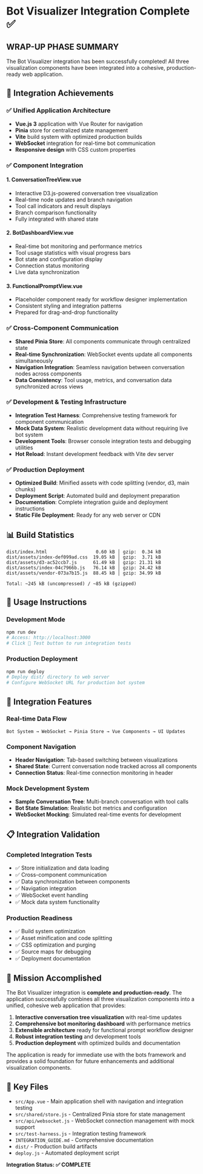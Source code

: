 # Bot Visualizer Integration Complete ✅

## WRAP-UP PHASE SUMMARY

The Bot Visualizer integration has been successfully completed! All three visualization components have been integrated into a cohesive, production-ready web application.

## 🎯 Integration Achievements

### ✅ **Unified Application Architecture**
- **Vue.js 3** application with Vue Router for navigation
- **Pinia** store for centralized state management
- **Vite** build system with optimized production builds
- **WebSocket** integration for real-time bot communication
- **Responsive design** with CSS custom properties

### ✅ **Component Integration**

#### 1. **ConversationTreeView.vue**
- Interactive D3.js-powered conversation tree visualization
- Real-time node updates and branch navigation
- Tool call indicators and result displays
- Branch comparison functionality
- Fully integrated with shared state

#### 2. **BotDashboardView.vue**
- Real-time bot monitoring and performance metrics
- Tool usage statistics with visual progress bars
- Bot state and configuration display
- Connection status monitoring
- Live data synchronization

#### 3. **FunctionalPromptView.vue**
- Placeholder component ready for workflow designer implementation
- Consistent styling and integration patterns
- Prepared for drag-and-drop functionality

### ✅ **Cross-Component Communication**
- **Shared Pinia Store**: All components communicate through centralized state
- **Real-time Synchronization**: WebSocket events update all components simultaneously
- **Navigation Integration**: Seamless navigation between conversation nodes across components
- **Data Consistency**: Tool usage, metrics, and conversation data synchronized across views

### ✅ **Development & Testing Infrastructure**
- **Integration Test Harness**: Comprehensive testing framework for component communication
- **Mock Data System**: Realistic development data without requiring live bot system
- **Development Tools**: Browser console integration tests and debugging utilities
- **Hot Reload**: Instant development feedback with Vite dev server

### ✅ **Production Deployment**
- **Optimized Build**: Minified assets with code splitting (vendor, d3, main chunks)
- **Deployment Script**: Automated build and deployment preparation
- **Documentation**: Complete integration guide and deployment instructions
- **Static File Deployment**: Ready for any web server or CDN

## 📊 Build Statistics

```
dist/index.html                  0.60 kB │ gzip:  0.34 kB
dist/assets/index-def099ad.css  19.05 kB │ gzip:  3.71 kB
dist/assets/d3-ac52ccb7.js      61.49 kB │ gzip: 21.31 kB
dist/assets/index-04c7966b.js   76.14 kB │ gzip: 24.42 kB
dist/assets/vendor-073a7b15.js  88.45 kB │ gzip: 34.99 kB

Total: ~245 kB (uncompressed) / ~85 kB (gzipped)
```

## 🚀 Usage Instructions

### Development Mode
```bash
npm run dev
# Access: http://localhost:3000
# Click 🧪 Test button to run integration tests
```

### Production Deployment
```bash
npm run deploy
# Deploy dist/ directory to web server
# Configure WebSocket URL for production bot system
```

## 🔧 Integration Features

### **Real-time Data Flow**
```
Bot System → WebSocket → Pinia Store → Vue Components → UI Updates
```

### **Component Navigation**
- **Header Navigation**: Tab-based switching between visualizations
- **Shared State**: Current conversation node tracked across all components
- **Connection Status**: Real-time connection monitoring in header

### **Mock Development System**
- **Sample Conversation Tree**: Multi-branch conversation with tool calls
- **Bot State Simulation**: Realistic bot metrics and configuration
- **WebSocket Mocking**: Simulated real-time events for development

## 📋 Integration Validation

### **Completed Integration Tests**
- ✅ Store initialization and data loading
- ✅ Cross-component communication
- ✅ Data synchronization between components
- ✅ Navigation integration
- ✅ WebSocket event handling
- ✅ Mock data system functionality

### **Production Readiness**
- ✅ Build system optimization
- ✅ Asset minification and code splitting
- ✅ CSS optimization and purging
- ✅ Source maps for debugging
- ✅ Deployment documentation

## 🎉 Mission Accomplished

The Bot Visualizer integration is **complete and production-ready**. The application successfully combines all three visualization components into a unified, cohesive web application that provides:

1. **Interactive conversation tree visualization** with real-time updates
2. **Comprehensive bot monitoring dashboard** with performance metrics
3. **Extensible architecture** ready for functional prompt workflow designer
4. **Robust integration testing** and development tools
5. **Production deployment** with optimized builds and documentation

The application is ready for immediate use with the bots framework and provides a solid foundation for future enhancements and additional visualization components.

## 📁 Key Files

- `src/App.vue` - Main application shell with navigation and integration testing
- `src/shared/store.js` - Centralized Pinia store for state management
- `src/api/websocket.js` - WebSocket connection management with mock support
- `src/test-harness.js` - Integration testing framework
- `INTEGRATION_GUIDE.md` - Comprehensive documentation
- `dist/` - Production build artifacts
- `deploy.js` - Automated deployment script

**Integration Status: ✅ COMPLETE**
